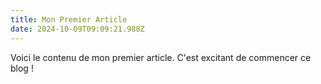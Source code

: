 ```yaml
---
title: Mon Premier Article
date: 2024-10-09T09:09:21.988Z
---
```

Voici le contenu de mon premier article. C'est excitant de commencer ce blog !
